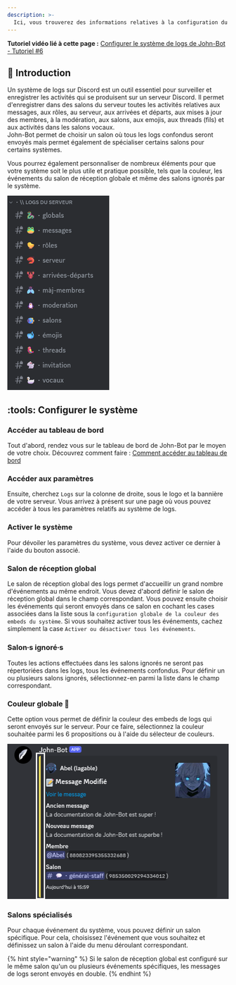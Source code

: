 ```yaml
---
description: >-
  Ici, vous trouverez des informations relatives à la configuration du système de logs de John-Bot.
---
```


**Tutoriel vidéo lié à cette page :** [Configurer le système de logs de John-Bot - Tutoriel #6](https://jnbt.xyz/fr/tutorials/logs)

## :rocket: Introduction
Un système de logs sur Discord est un outil essentiel pour surveiller et enregistrer les activités qui se produisent sur un serveur Discord. Il permet d'enregistrer dans des salons du serveur toutes les activités relatives aux messages, aux rôles, au serveur, aux arrivées et départs, aux mises à jour des membres, à la modération, aux salons, aux emojis, aux threads (fils) et aux activités dans les salons vocaux.
<br/> John-Bot permet de choisir un salon où tous les logs confondus seront envoyés mais permet également de spécialiser certains salons pour certains systèmes.

Vous pourrez également personnaliser de nombreux éléments pour que votre système soit le plus utile et pratique possible, tels que la couleur, les événements du salon de réception globale et même des salons ignorés par le système.

![Exemple d'un système de logs sur un serveur Discord](../../.gitbook/assets/logs_example.png)

## :tools: Configurer le système

### Accéder au tableau de bord

Tout d'abord, rendez vous sur le tableau de bord de John-Bot par le moyen de votre choix. Découvrez comment faire : [Comment accéder au tableau de bord](../../guide/base.md#pushpin-accéder-au-tableau-de-bord)

### Accéder aux paramètres

Ensuite, cherchez `Logs` sur la colonne de droite, sous le logo et la bannière de votre serveur. Vous arrivez à présent sur une page où vous pouvez accéder à tous les paramètres relatifs au système de logs.

### Activer le système

Pour dévoiler les paramètres du système, vous devez activer ce dernier à l'aide du bouton associé.

### Salon de réception global

Le salon de réception global des logs permet d'accueillir un grand nombre d'événements au même endroit. Vous devez d'abord définir le salon de réception global dans le champ correspondant. Vous pouvez ensuite choisir les événements qui seront envoyés dans ce salon en cochant les cases associées dans la liste sous la `configuration globale de la couleur des embeds du système`. Si vous souhaitez activer tous les événements, cachez simplement la case `Activer ou désactiver tous les événements`.

### Salon⸱s ignoré⸱s

Toutes les actions effectuées dans les salons ignorés ne seront pas répertoriées dans les logs, tous les événements confondus. Pour définir un ou plusieurs salons ignorés, sélectionnez-en parmi la liste dans le champ correspondant.

### Couleur globale :gem:

Cette option vous permet de définir la couleur des embeds de logs qui seront envoyés sur le serveur. Pour ce faire, sélectionnez la couleur souhaitée parmi les 6 propositions ou à l'aide du sélecteur de couleurs.

![Exemple d'un message de logs sur un serveur Discord avec la couleur de l'embed mise en évidence](../../.gitbook/assets/logs_color_exeample.png)

### Salons spécialisés

Pour chaque événement du système, vous pouvez définir un salon spécifique. Pour cela, choisissez l'événement que vous souhaitez et définissez un salon à l'aide du menu déroulant correspondant.

{% hint style="warning" %}
Si le salon de réception global est configuré sur le même salon qu'un ou plusieurs événements spécifiques, les messages de logs seront envoyés en double.
{% endhint %}